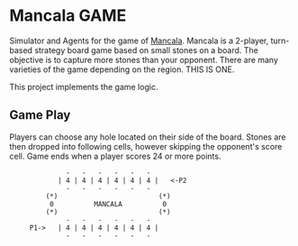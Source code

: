# Mancala GAME
Simulator and Agents for the game of [Mancala](https://en.wikipedia.org/wiki/Mancala). Mancala is a 2-player, turn-based strategy board game based on small stones on a board. The objective is to capture more stones than your opponent. There are many varieties of the game depending on the region. THIS IS ONE.

This project implements the game logic.

## Game Play
Players can choose any hole located on their side of the board. Stones are then dropped into following cells, however skipping the opponent's score cell. Game ends when a player scores 24 or more points.

                  -   -   -   -   -   -
                | 4 | 4 | 4 | 4 | 4 | 4 |   <-P2
                  -   -   -   -   -   -
             (*)                         (*)
              0          MANCALA          0
             (*)                         (*)
                  -   -   -   -   -   -
         P1->   | 4 | 4 | 4 | 4 | 4 | 4 |
                  -   -   -   -   -   -
